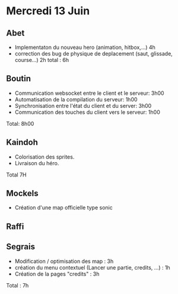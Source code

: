 # Mercredi 13 Juin

Abet
----
- Implementaton du nouveau hero (animation, hitbox,...) 4h
- correction des bug de physique de deplacement (saut, glissade, course...) 2h
total : 6h

Boutin
------
- Communication websocket entre le client et le serveur: 3h00
- Automatisation de la compilation du serveur: 1h00
- Synchronisation entre l'état du client et du server: 3h00
- Communication des touches du client vers le serveur: 1h00

Total: 8h00




Kaindoh
-------
- Colorisation des sprites.
- Livraison du héro.

Total 7H

Mockels
-------
- Création d'une map officielle type sonic 


Raffi
-----




Segrais
-------

- Modification / optimisation des map : 3h 
- création du menu contextuel (Lancer une partie, credits, ...) : 1h 
- Création de la pages "credits" : 3h 
 
Total : 7h 
 

